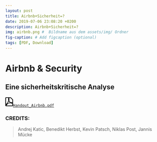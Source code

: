 ```yaml
---
layout: post
title: Airbnb+Sicherheit=?
date: 2019-07-06 23:08:20 +0200
description: Airbnb+Sicherheit=?
img: airbnb.png #  Bildname aus dem assets/img/ Ordner
fig-caption: # Add figcaption (optional)
tags: [PDF, Download]
---
```

# Airbnb & Security
## Eine sicherheitskritische Analyse


[![PDF](https://github.com/DahlmannIT/SID_SS19/blob/master/assets/img/file-pdf.svg)`Handout_Airbnb.pdf`](https://github.com/DahlmannIT/SID_SS19/raw/master/assets/content/Handout_Airbnb.pdf)



### CREDITS:
> Andrej Katic, Benedikt Herbst, Kevin
> Patsch, Niklas Post, Jannis Mücke

